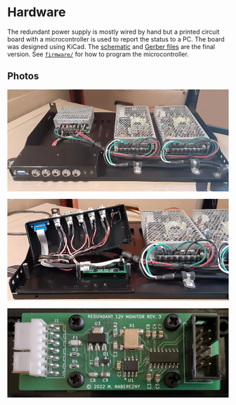 # Hardware

The redundant power supply is mostly wired by hand but a printed circuit board with a microcontroller is used to report the status to a PC.  The board was designed using KiCad.  The [schematic](./schematic.pdf) and [Gerber files](./gerbers.zip) are the final version.  See [`firmware/`](../firmware) for how to program the microcontroller.

## Photos

[![Photo](./photos/supply-small.jpg)](./photos/supply-large.jpg)

[![Photo](./photos/box-small.jpg)](./photos/box-large.jpg)

[![Photo](./photos/pcb-small.jpg)](./photos/pcb-large.jpg)

